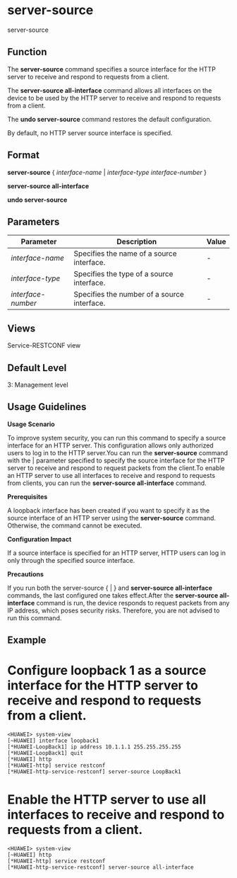 server-source
=============

server-source

Function
--------



The **server-source** command specifies a source interface for the HTTP server to receive and respond to requests from a client.

The **server-source all-interface** command allows all interfaces on the device to be used by the HTTP server to receive and respond to requests from a client.

The **undo server-source** command restores the default configuration.



By default, no HTTP server source interface is specified.


Format
------

**server-source** { *interface-name* | *interface-type* *interface-number* }

**server-source all-interface**

**undo server-source**


Parameters
----------

| Parameter | Description | Value |
| --- | --- | --- |
| *interface-name* | Specifies the name of a source interface. | - |
| *interface-type* | Specifies the type of a source interface. | - |
| *interface-number* | Specifies the number of a source interface. | - |



Views
-----

Service-RESTCONF view


Default Level
-------------

3: Management level


Usage Guidelines
----------------

**Usage Scenario**

To improve system security, you can run this command to specify a source interface for an HTTP server. This configuration allows only authorized users to log in to the HTTP server.You can run the **server-source** command with the <interface-name>|<interface-type> <interface-number> parameter specified to specify the source interface for the HTTP server to receive and respond to request packets from the client.To enable an HTTP server to use all interfaces to receive and respond to requests from clients, you can run the **server-source all-interface** command.

**Prerequisites**

A loopback interface has been created if you want to specify it as the source interface of an HTTP server using the **server-source** command. Otherwise, the command cannot be executed.

**Configuration Impact**

If a source interface is specified for an HTTP server, HTTP users can log in only through the specified source interface.

**Precautions**

If you run both the server-source { <interface-name> | <interface-type> <interface-number> } and **server-source all-interface** commands, the last configured one takes effect.After the **server-source all-interface** command is run, the device responds to request packets from any IP address, which poses security risks. Therefore, you are not advised to run this command.


Example
-------

# Configure loopback 1 as a source interface for the HTTP server to receive and respond to requests from a client.
```
<HUAWEI> system-view
[~HUAWEI] interface loopback1
[*HUAWEI-LoopBack1] ip address 10.1.1.1 255.255.255.255
[*HUAWEI-LoopBack1] quit
[*HUAWEI] http
[*HUAWEI-http] service restconf
[*HUAWEI-http-service-restconf] server-source LoopBack1

```

# Enable the HTTP server to use all interfaces to receive and respond to requests from a client.
```
<HUAWEI> system-view
[~HUAWEI] http
[*HUAWEI-http] service restconf
[*HUAWEI-http-service-restconf] server-source all-interface

```
